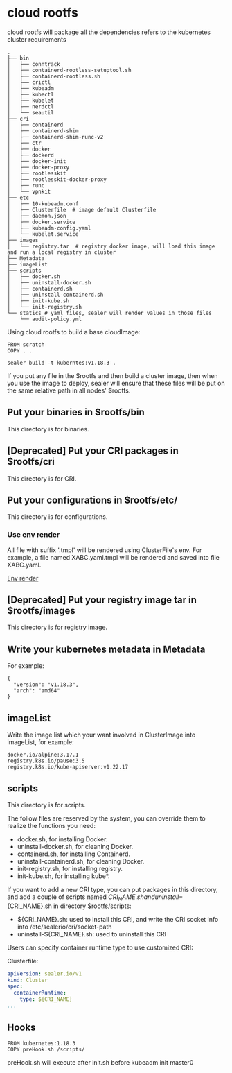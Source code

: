 # cloud rootfs

cloud rootfs will package all the dependencies refers to the kubernetes cluster requirements

```shell script
.
├── bin
│   ├── conntrack
│   ├── containerd-rootless-setuptool.sh
│   ├── containerd-rootless.sh
│   ├── crictl
│   ├── kubeadm
│   ├── kubectl
│   ├── kubelet
│   ├── nerdctl
│   └── seautil
├── cri
│   ├── containerd
│   ├── containerd-shim
│   ├── containerd-shim-runc-v2
│   ├── ctr
│   ├── docker
│   ├── dockerd
│   ├── docker-init
│   ├── docker-proxy
│   ├── rootlesskit
│   ├── rootlesskit-docker-proxy
│   ├── runc
│   └── vpnkit
├── etc
│   ├── 10-kubeadm.conf
│   ├── Clusterfile  # image default Clusterfile
│   ├── daemon.json
│   ├── docker.service
│   ├── kubeadm-config.yaml
│   └── kubelet.service
├── images
│   └── registry.tar  # registry docker image, will load this image and run a local registry in cluster
├── Metadata
├── imageList
├── scripts
│   ├── docker.sh
│   ├── uninstall-docker.sh
│   ├── containerd.sh
│   ├── uninstall-containerd.sh
│   ├── init-kube.sh
│   └── init-registry.sh
└── statics # yaml files, sealer will render values in those files
    └── audit-policy.yml
```

Using cloud rootfs to build a base cloudImage:

```shell script
FROM scratch
COPY . .
```

```shell script
sealer build -t kuberntes:v1.18.3 .
```

If you put any file in the $rootfs and then build a cluster image, then when you use the image to deploy, sealer will ensure that these files will be put on the same relative path in all nodes' $rootfs.

## Put your binaries in $rootfs/bin
This directory is for binaries.

## [Deprecated] Put your CRI packages in $rootfs/cri
This directory is for CRI.

## Put your configurations in $rootfs/etc/
This directory is for configurations.

### Use env render
All file with suffix '.tmpl' will be rendered using ClusterFile's env. For example, a file named XABC.yaml.tmpl will be rendered and saved into file XABC.yaml.

[Env render](https://github.com/sealerio/sealer/blob/main/docs/design/global-config.md#global-configuration)

## [Deprecated] Put your registry image tar in $rootfs/images
This directory is for registry image.

## Write your kubernetes metadata in Metadata

For example:

```shell script
{
  "version": "v1.18.3",
  "arch": "amd64"
}
```

## imageList
Write the image list which your want involved in ClusterImage into imageList, for example:

```
docker.io/alpine:3.17.1
registry.k8s.io/pause:3.5
registry.k8s.io/kube-apiserver:v1.22.17
```

## scripts
This directory is for scripts.

The follow files are reserved by the system, you can override them to realize the functions you need:

- docker.sh, for installing Docker.
- uninstall-docker.sh, for cleaning Docker.
- containerd.sh, for installing Containerd.
- uninstall-containerd.sh, for cleaning Docker.
- init-registry.sh, for installing registry.
- init-kube.sh, for installing kube*.

If you want to add a new CRI type, you can put packages in this directory, and add a couple of scripts named ${CRI_NAME}.sh and uninstall-${CRI_NAME}.sh in directory $rootfs/scripts:

- ${CRI_NAME}.sh: used to install this CRI, and write the CRI socket info into /etc/sealerio/cri/socket-path
- uninstall-${CRI_NAME}.sh: used to uninstall this CRI

Users can specify container runtime type to use customized CRI:

Clusterfile:

```yaml
apiVersion: sealer.io/v1
kind: Cluster
spec:
  containerRuntime:
    type: ${CRI_NAME}
...
```

## Hooks

```shell script
FROM kubernetes:1.18.3
COPY preHook.sh /scripts/
```

preHook.sh will execute after init.sh before kubeadm init master0
